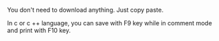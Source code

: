 You don't need to download anything. 
Just copy paste.

In c or c ++ language, you can save with F9 key while in comment mode and print with F10 key.
